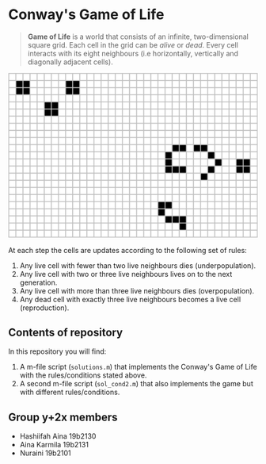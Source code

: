 # Conway's Game of Life

> **Game of Life** is a world that consists of an infinite, two-dimensional square grid. 
> Each cell in the grid can be *alive* or *dead*. Every cell interacts with its eight 
> neighbours (i.e horizontally, vertically and diagonally adjacent cells). 

![](gol_glider_gun.png)

At each step the cells are updates according to the following set of rules:
1. Any live cell with fewer than two live neighbours dies (underpopulation).
2. Any live cell with two or three live neighbours lives on to the next generation.
3. Any live cell with more than three live neighbours dies (overpopulation).
4. Any dead cell with exactly three live neighbours becomes a live cell (reproduction).

## Contents of repository

In this repository you will find:
1. A m-file script (`solutions.m`) that implements the Conway's Game of Life with the rules/conditions stated above.
2. A second m-file script (`sol_cond2.m`) that also implements the game but with different rules/conditions.

## Group y+2x members
- Hashiifah Aina 19b2130
- Aina Karmila 19b2131
- Nuraini 19b2101















